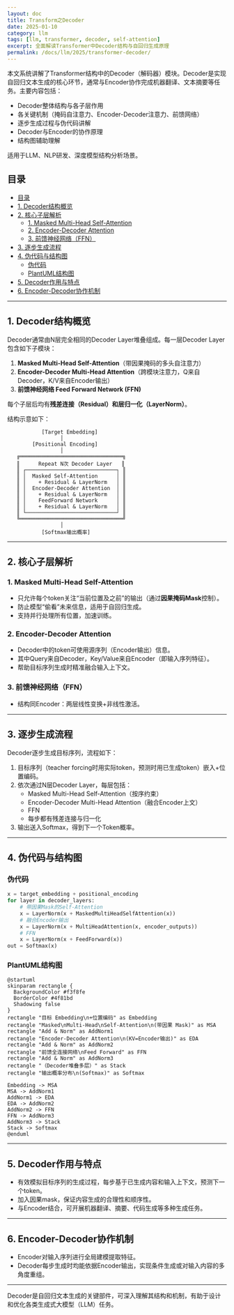 ```yaml
---
layout: doc
title: Transform之Decoder
date: 2025-01-10
category: llm
tags: [llm, transformer, decoder, self-attention]
excerpt: 全面解读Transformer中Decoder结构与自回归生成原理
permalink: /docs/llm/2025/transformer-decoder/
---
```


本文系统讲解了Transformer结构中的Decoder（解码器）模块。Decoder是实现自回归文本生成的核心环节，通常与Encoder协作完成机器翻译、文本摘要等任务。主要内容包括：

- Decoder整体结构与各子层作用
- 各关键机制（掩码自注意力、Encoder-Decoder注意力、前馈网络）
- 逐步生成过程与伪代码讲解
- Decoder与Encoder的协作原理
- 结构图辅助理解

适用于LLM、NLP研发、深度模型结构分析场景。

## 目录

- [目录](#目录)
- [1. Decoder结构概览](#1-decoder结构概览)
- [2. 核心子层解析](#2-核心子层解析)
  - [1. Masked Multi-Head Self-Attention](#1-masked-multi-head-self-attention)
  - [2. Encoder-Decoder Attention](#2-encoder-decoder-attention)
  - [3. 前馈神经网络（FFN）](#3-前馈神经网络ffn)
- [3. 逐步生成流程](#3-逐步生成流程)
- [4. 伪代码与结构图](#4-伪代码与结构图)
  - [伪代码](#伪代码)
  - [PlantUML结构图](#plantuml结构图)
- [5. Decoder作用与特点](#5-decoder作用与特点)
- [6. Encoder-Decoder协作机制](#6-encoder-decoder协作机制)

---

## 1. Decoder结构概览

Decoder通常由N层完全相同的Decoder Layer堆叠组成。每一层Decoder Layer包含如下子模块：

1. **Masked Multi-Head Self-Attention**（带因果掩码的多头自注意力）
2. **Encoder-Decoder Multi-Head Attention**（跨模块注意力，Q来自Decoder，K/V来自Encoder输出）
3. **前馈神经网络 Feed Forward Network (FFN)**

每个子层后均有**残差连接（Residual）和层归一化（LayerNorm）**。

结构示意如下：

```
           [Target Embedding]
                 │
        [Positional Encoding]
                 │
   ╔═════════════════════════════════╗
   ║      Repeat N次 Decoder Layer   ║
   ║ ┌─────────────────────────────┐ ║
   ║ │  Masked Self-Attention      │ ║
   ║ │    + Residual & LayerNorm   │ ║
   ║ │  Encoder-Decoder Attention  │ ║
   ║ │    + Residual & LayerNorm   │ ║
   ║ │    FeedForward Network      │ ║
   ║ │    + Residual & LayerNorm   │ ║
   ║ └─────────────────────────────┘ ║
   ╚═════════════════════════════════╝
                 │
           [Softmax输出概率]
```

---

## 2. 核心子层解析

### 1. Masked Multi-Head Self-Attention

- 只允许每个token关注“当前位置及之前”的输出（通过**因果掩码Mask**控制）。
- 防止模型“偷看”未来信息，适用于自回归生成。
- 支持并行处理所有位置，加速训练。

### 2. Encoder-Decoder Attention

- Decoder中的token可使用源序列（Encoder输出）信息。
- 其中Query来自Decoder，Key/Value来自Encoder（即输入序列特征）。
- 帮助目标序列生成时精准融合输入上下文。

### 3. 前馈神经网络（FFN）

- 结构同Encoder：两层线性变换+非线性激活。

---

## 3. 逐步生成流程

Decoder逐步生成目标序列，流程如下：

1. 目标序列（teacher forcing时用实际token，预测时用已生成token）嵌入+位置编码。
2. 依次通过N层Decoder Layer，每层包括：
   - Masked Multi-Head Self-Attention（按序约束）
   - Encoder-Decoder Multi-Head Attention（融合Encoder上文）
   - FFN
   - 每步都有残差连接与归一化
3. 输出送入Softmax，得到下一个Token概率。

---

## 4. 伪代码与结构图

### 伪代码

```python
x = target_embedding + positional_encoding
for layer in decoder_layers:
    # 带因果Mask的Self-Attention
    x = LayerNorm(x + MaskedMultiHeadSelfAttention(x))
    # 融合Encoder输出
    x = LayerNorm(x + MultiHeadAttention(x, encoder_outputs))
    # FFN
    x = LayerNorm(x + FeedForward(x))
out = Softmax(x)
```

### PlantUML结构图

```plantuml
@startuml
skinparam rectangle {
  BackgroundColor #f3f8fe
  BorderColor #4f81bd
  Shadowing false
}
rectangle "目标 Embedding\n+位置编码" as Embedding
rectangle "Masked\nMulti-Head\nSelf-Attention\n(带因果 Mask)" as MSA
rectangle "Add & Norm" as AddNorm1
rectangle "Encoder-Decoder Attention\n(KV=Encoder输出)" as EDA
rectangle "Add & Norm" as AddNorm2
rectangle "前馈全连接网络\nFeed Forward" as FFN
rectangle "Add & Norm" as AddNorm3
rectangle "（Decoder堆叠多层）" as Stack
rectangle "输出概率分布\n(Softmax)" as Softmax

Embedding -> MSA
MSA -> AddNorm1
AddNorm1 -> EDA
EDA -> AddNorm2
AddNorm2 -> FFN
FFN -> AddNorm3
AddNorm3 -> Stack
Stack -> Softmax
@enduml
```

---

## 5. Decoder作用与特点

- 有效模拟目标序列的生成过程，每步基于已生成内容和输入上下文，预测下一个token。
- 加入因果mask，保证内容生成的合理性和顺序性。
- 与Encoder结合，可开展机器翻译、摘要、代码生成等多种生成任务。

---

## 6. Encoder-Decoder协作机制

- Encoder对输入序列进行全局建模提取特征。
- Decoder每步生成时均能依据Encoder输出，实现条件生成或对输入内容的多角度重组。

---

Decoder是自回归文本生成的关键部件，可深入理解其结构和机制，有助于设计和优化各类生成式大模型（LLM）任务。
